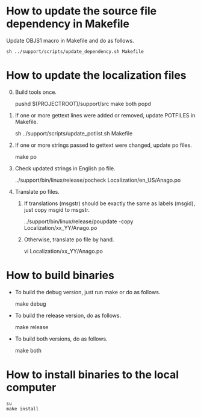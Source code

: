 # How to update the source file dependency in Makefile

Update OBJS1 macro in Makefile and do as follows.

    sh ../support/scripts/update_dependency.sh Makefile

# How to update the localization files

0. Build tools once.

    pushd $(PROJECTROOT)/support/src
    make both
    popd

1. If one or more gettext lines were added or removed, update POTFILES in Makefile.

    sh ../support/scripts/update_potlist.sh Makefile

2. If one or more strings passed to gettext were changed, update po files.

    make po

3. Check updated strings in English po file.

    ../support/bin/linux/release/pocheck Localization/en_US/Anago.po

4. Translate po files.

    1. If translations (msgstr) should be exactly the same as labels (msgid), just copy msgid to msgstr.

        ../support/bin/linux/release/poupdate -copy Localization/xx_YY/Anago.po

    2. Otherwise, translate po file by hand.

        vi Localization/xx_YY/Anago.po

# How to build binaries

* To build the debug version, just run make or do as follows.

    make debug

* To build the release version, do as follows.

    make release

* To build both versions, do as follows.

    make both

# How to install binaries to the local computer

    su
    make install

